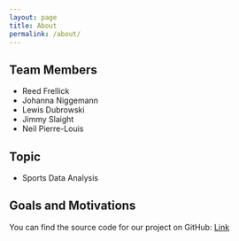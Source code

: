 ```yaml
---
layout: page
title: About
permalink: /about/
---
```


## Team Members

- Reed Frellick
- Johanna Niggemann
- Lewis Dubrowski
- Jimmy Slaight
- Neil Pierre-Louis

## Topic
- Sports Data Analysis

## Goals and Motivations

You can find the source code for our project on GitHub:
[Link](https://github.com/neilpl24/neilpl24.github.io)
